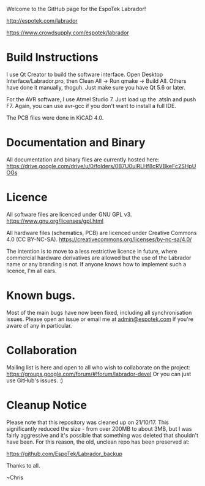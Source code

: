 Welcome to the GitHub page for the EspoTek Labrador!

http://espotek.com/labrador

https://www.crowdsupply.com/espotek/labrador

# Build Instructions
I use Qt Creator to build the software interface.
Open Desktop Interface/Labrador.pro, then Clean All -> Run qmake -> Build All.
Others have done it manually, thoguh.
Just make sure you have Qt 5.6 or later.

For the AVR software, I use Atmel Studio 7.  Just load up the .atsln and push F7.
Again, you can use avr-gcc if you don't want to install a full IDE.

The PCB files were done in KiCAD 4.0.

# Documentation and Binary
All documentation and binary files are currently hosted here:
https://drive.google.com/drive/u/0/folders/0B7U0ulRLHf8cRVBkeFc2SHpUOGs

# Licence
All software files are licenced under GNU GPL v3.  https://www.gnu.org/licenses/gpl.html

All hardware files (schematics, PCB) are licenced under Creative Commons 4.0 (CC BY-NC-SA).  https://creativecommons.org/licenses/by-nc-sa/4.0/

The intention is to move to a less restrictive licence in future, where commercial hardware derivatives are allowed but the use of the Labrador name or any branding is not.  If anyone knows how to implement such a licence, I'm all ears.

# Known bugs.
Most of the main bugs have now been fixed, including all synchronisation issues.
Please open an issue or email me at admin@espotek.com if you're aware of any in particular.

# Collaboration
Mailing list is here and open to all who wish to collaborate on the project:
https://groups.google.com/forum/#!forum/labrador-devel
Or you can just use GitHub's issues.  :)

# Cleanup Notice
Please note that this repository was cleaned up on 21/10/17.
This significantly reduced the size - from over 200MB to about 3MB, but I was fairly aggressive and it's possible that something was deleted that shouldn't have been.
For this reason, the old, unclean repo has been preserved at:

https://github.com/EspoTek/Labrador_backup


Thanks to all.

~Chris
